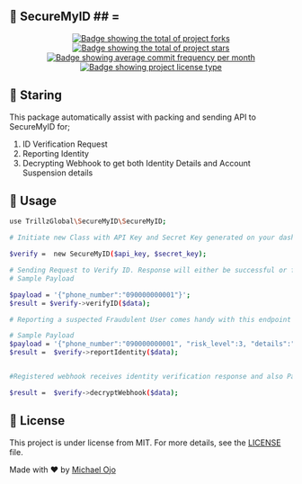 ## :dart: SecureMyID ## =

<p align="center">
  <a href="https://github.com/SecureMyID/package-laravel/fork" target="_blank">
    <img src="https://img.shields.io/github/forks/maurodesouza/profile-readme-generator?" alt="Badge showing the total of project forks"/>
  </a>

  <a href="https://github.com/SecureMyID/package-laravel/stargazers" target="_blank">
    <img src="https://img.shields.io/github/stars/maurodesouza/profile-readme-generator?" alt="Badge showing the total of project stars"/>
  </a>

  <a href="https://github.com/SecureMyID/package-laravel/commits/main" target="_blank">
    <img src="https://img.shields.io/github/commit-activity/m/maurodesouza/profile-readme-generator?" alt="Badge showing average commit frequency per month"/>
  </a>

  <a href="https://github.com/SecureMyID/package-laravel/LICENSE" target="_blank">
    <img alt="Badge showing project license type" src="https://img.shields.io/github/license/maurodesouza/profile-readme-generator?color=f85149">
  </a>
</p>


## :checkered_flag: Staring ##

This package automatically assist with packing and sending API to SecureMyID for;
1. ID Verification Request
2. Reporting Identity 
3. Decrypting Webhook to get both Identity Details and Account Suspension details



## :rocket: Usage ##

```bash
use TrillzGlobal\SecureMyID\SecureMyID;

# Initiate new Class with API Key and Secret Key generated on your dashboard on SecureMyID

$verify =  new SecureMyID($api_key, $secret_key);

# Sending Request to Verify ID. Response will either be successful or failed. Identity of customer will be sent as response to webhook provided on secureMyID dashboard.
# Sample Payload

$payload = '{"phone_number":"090000000001"}';
$result = $verify->verifyID($data);

# Reporting a suspected Fraudulent User comes handy with this endpoint as you can use this to protect against same user from future fraud.

# Sample Payload
$payload = '{"phone_number":"090000000001", "risk_level":3, "details":"Hacked into our system"}';
$result =  $verify->reportIdentity($data);


#Registered webhook receives identity verification response and also Panic Notification if user want to suspend action on their account for some times.

$result =  $verify->decryptWebhook($data);
```


## :memo: License ##

This project is under license from MIT. For more details, see the [LICENSE](LICENSE) file.


Made with :heart: by <a href="https://github.com/trillzglobal" target="_blank">Michael Ojo</a>
